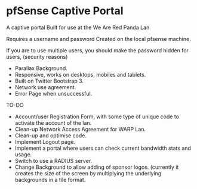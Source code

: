 pfSense Captive Portal
=============

A captive portal Built for use at the We Are Red Panda Lan

Requires a username and password Created on the local pfsense machine.

If you are to use multiple users, you should make the password hidden for users, (security reasons)

* Parallax Background.
* Responsive, works on desktops, mobiles and tablets.
* Built on Twitter Bootstrap 3.
* Network use agreement.
* Error Page when unsuccessful.


TO-DO
* Account/user Registration Form, with some type of unique code to activate the account of the lan.
* Clean-up Network Access Agreement for WARP Lan.
* Clean-up and optimise code.
* Implement Logout page.
* Implement a portal where users can check current bandwidth stats and usage.
* Switch to use a RADIUS server.
* Change Background to allow adding of sponsor logos. (currently it creates the size of the screen by multiplying the underlying backgrounds in a tile format.


<!-- Captiveportal created by James Kennewell for use at the We Are Red Panda LAN Events.
Copyright 2015-2016
ieatbedrock@gmail.com -->

